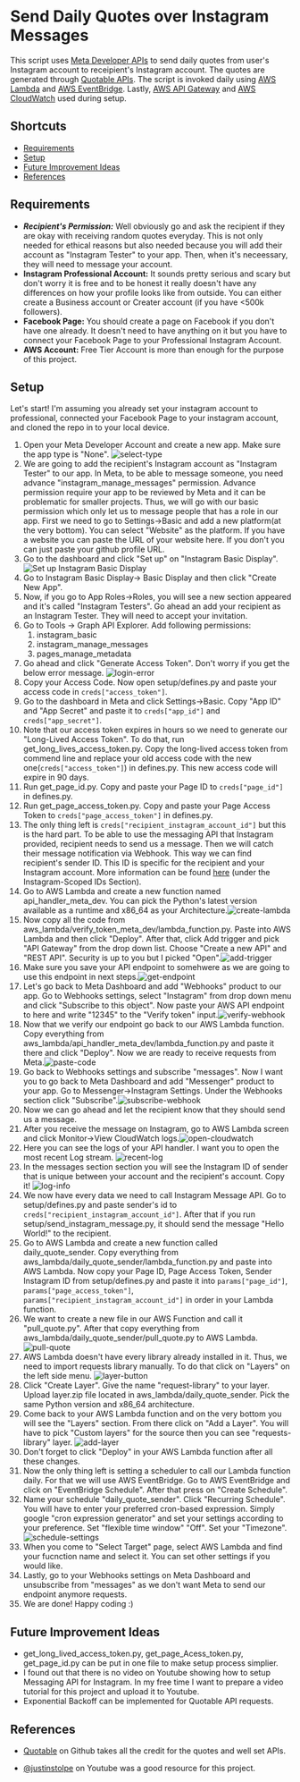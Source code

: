 # Send Daily Quotes over Instagram Messages

This script uses [Meta Developer APIs](https://developers.facebook.com) to send daily quotes from user's Instagram account to receipient's Instagram account. The quotes are generated through [Quotable APIs](https://github.com/lukePeavey/quotable). The script is invoked daily using [AWS Lambda](https://aws.amazon.com/lambda) and [AWS EventBridge](https://aws.amazon.com/eventbridge). Lastly, [AWS API Gateway](https://aws.amazon.com/api-gateway) and [AWS CloudWatch](https://aws.amazon.com/cloudwatch) used during setup.
## Shortcuts

- [Requirements](#requirements)
- [Setup](#setup)
- [Future Improvement Ideas](#future-improvement-ideas)
- [References](#references)


## Requirements
* ___Recipient's Permission:___ Well obviously go and ask the recipient if they are okay with receiving random quotes everyday. This is not only needed for ethical reasons but also needed because you will add their account as "Instagram Tester" to your app. Then, when it's neceessary, they will need to message your account.
* __Instagram Professional Account:__ It sounds pretty serious and scary but don't worry it is free and to be honest it really doesn't have any differences on how your profile looks like from outside. You can either create a Business account or Creater account (if you have <500k followers).
* __Facebook Page:__ You should create a page on Facebook if you don't have one already. It doesn't need to have anything on it but you have to connect your Facebook Page to your Professional Instagram Account.
* __AWS Account:__ Free Tier Account is more than enough for the purpose of this project.
## Setup

Let's start! I'm assuming you already set your instagram account to professional, connected your Facebook Page to your instagram account, and cloned the repo in to your local device.

1. Open your Meta Developer Account and create a new app. Make sure the app type is "None". ![select-type](https://github.com/brdmyldz/daily-quote-sender/blob/main/images/select-type.png?raw=true)
2. We are going to add the recipient's Instagram account as "Instagram Tester" to our app. In Meta, to be able to message someone, you need advance "instagram_manage_messages" permission. Advance permission require your app to be reviewed by Meta and it can be problematic for smaller projects. Thus, we will go with our basic permission which only let us to message people that has a role in our app.  First we need to go to Settings->Basic and add a new platform(at the very bottom). You can select "Website" as the platform. If you have a website you can paste the URL of your website here. If you don't you can just paste your github profile URL.
3. Go to the dashboard and click "Set up" on "Instagram Basic Display". ![Set up Instagram Basic Display](https://scontent-sea1-1.xx.fbcdn.net/v/t39.2365-6/116839963_305560353979471_93042950445637590_n.png?_nc_cat=100&ccb=1-7&_nc_sid=ad8a9d&_nc_ohc=IC2XE3yB7LMAX97bfs0&_nc_ht=scontent-sea1-1.xx&oh=00_AfC8rUzSrv-IhhUNYwWC9qLYVsqhyXWHhOAW6DWw0PBfnQ&oe=63C170A7)
4. Go to Instagram Basic Display-> Basic Display and then click "Create New App".
5. Now, if you go to App Roles->Roles, you will see a new section appeared and it's called "Instagram Testers". Go ahead an add your recipient as an Instagram Tester. They will need to accept your invitation.
6. Go to Tools -> Graph API Explorer. Add following permissions:
    1. instagram_basic
    2. instagram_manage_messages
    3. pages_manage_metadata
7. Go ahead and click "Generate Access Token". Don't worry if you get the below error message. ![login-error](https://github.com/brdmyldz/daily-quote-sender/blob/main/images/log-in-error.png?raw=true)
8. Copy your Access Code. Now open setup/defines.py and paste your access code in `creds["access_token"]`.
9. Go to the dashboard in Meta and click Settings->Basic. Copy "App ID" and "App Secret" and paste it to `creds["app_id"]` and `creds["app_secret"]`.
10. Note that our access token expires in hours so we need to generate our "Long-Lived Access Token". To do that, run get_long_lives_access_token.py. Copy the long-lived access token from commend line and replace your old access code with the new one(`creds["access_token"]`) in defines.py. This new access code will expire in 90 days.
11. Run get_page_id.py. Copy and paste your Page ID to `creds["page_id"]` in defines.py.
12. Run get_page_access_token.py. Copy and paste your Page Access Token to `creds["page_access_token"]` in defines.py.
13. The only thing left is `creds["recipient_instagram_account_id"]` but this is the hard part. To be able to use the messaging API that Instagram provided, recipient needs to send us a message. Then we will catch their message notification via Webhook. This way we can find recipient's sender ID. This ID is specific for the recipient and your Instagram account. More information can be found [here](https://developers.facebook.com/docs/messenger-platform/overview) (under the Instagram-Scoped IDs Section).
14. Go to AWS Lambda and create a new function named api_handler_meta_dev. You can pick the Python's latest version available as a runtime and x86_64 as your Architecture.![create-lambda](https://github.com/brdmyldz/daily-quote-sender/blob/main/images/create-lambda.png?raw=true)
15. Now copy all the code from aws_lambda/verify_token_meta_dev/lambda_function.py. Paste into AWS Lambda and then click "Deploy". After that, click Add trigger and pick "API Gateway" from the drop down list. Choose "Create a new API" and "REST API". Security is up to you but I picked "Open".![add-trigger](https://github.com/brdmyldz/daily-quote-sender/blob/main/images/add-trigger.png?raw=true)
16. Make sure you save your API endpoint to somehwere as we are going to use this endpoint in next steps.![get-endpoint](https://github.com/brdmyldz/daily-quote-sender/blob/main/images/get-endpoint.png?raw=true)
17. Let's go back to Meta Dashboard and add "Webhooks" product to our app. Go to Webhooks settings, select "Instagram" from drop down menu and click "Subscribe to this object". Now paste your AWS API endpoint to here and write "12345" to the "Verify token" input.![verify-webhook](https://github.com/brdmyldz/daily-quote-sender/blob/main/images/verify-webhook.png?raw=true)
18. Now that we verify our endpoint go back to our AWS Lambda function. Copy everything from aws_lambda/api_handler_meta_dev/lambda_function.py and paste it there and click "Deploy". Now we are ready to receive requests from Meta.![paste-code](https://github.com/brdmyldz/daily-quote-sender/blob/main/images/paste-code.png?raw=true)
19. Go back to Webhooks settings and subscribe "messages". Now I want you to go back to Meta Dashboard and add "Messenger" product to your app. Go to Messenger->Instagram Settings. Under the Webhooks section click "Subscribe".![subscribe-webhook](https://github.com/brdmyldz/daily-quote-sender/blob/main/images/subscribe-webhook.png?raw=true)
20. Now we can go ahead and let the recipient know that they should send us a message. 
21. After you receive the message on Instagram, go to AWS Lambda screen and click Monitor->View CloudWatch logs.![open-cloudwatch](https://github.com/brdmyldz/daily-quote-sender/blob/main/images/open-cloudwatch.png?raw=true)
22. Here you can see the logs of your API handler. I want you to open the most recent Log stream. ![recent-log](https://github.com/brdmyldz/daily-quote-sender/blob/main/images/recent-log.png?raw=true)
23. In the messages section section you will see the Instagram ID of sender that is unique between your account and the recipient's account. Copy it! ![log-info](https://github.com/brdmyldz/daily-quote-sender/blob/main/images/log-info.png?raw=true)
24. We now have every data we need to call Instagram Message API. Go to setup/defines.py and paste sender's id to `creds["recipient_instagram_account_id"]`. After that if you run setup/send_instagram_message.py, it should send the message "Hello World!" to the recipient.
25. Go to AWS Lambda and create a new function called daily_quote_sender. Copy everything from aws_lambda/daily_quote_sender/lambda_function.py and paste into AWS Lambda. Now copy your Page ID, Page Access Token, Sender Instagram ID from setup/defines.py and paste it into `params["page_id"]`, `params["page_access_token"]`, `params["recipient_instagram_account_id"]` in order in your Lambda function.
26. We want to create a new file in our AWS Function and call it "pull_quote.py". After that copy everything from aws_lambda/daily_quote_sender/pull_quote.py to AWS Lambda. ![pull-quote](https://github.com/brdmyldz/daily-quote-sender/blob/main/images/pull-quote.png?raw=true)
27. AWS Lambda doesn't have every library already installed in it. Thus, we need to import requests library manually. To do that click on "Layers" on the left side menu. ![layer-button](https://github.com/brdmyldz/daily-quote-sender/blob/main/images/layer-button.png?raw=true)
28. Click "Create Layer". Give the name "request-library" to your layer. Upload layer.zip file located in aws_lambda/daily_quote_sender. Pick the same Python version and x86_64 architecture.
29. Come back to your AWS Lambda function and on the very bottom you will see the "Layers" section. From there click on "Add a Layer". You will have to pick "Custom layers" for the source then you can see "requests-library" layer. ![add-layer](https://github.com/brdmyldz/daily-quote-sender/blob/main/images/add-layer.png?raw=true)
30. Don't forget to click "Deploy" in your AWS Lambda function after all these changes.
31. Now the only thing left is setting a scheduler to call our Lambda function daily. For that we will use AWS EventBridge. Go to AWS EventBridge and click on "EventBridge Schedule". After that press on "Create Schedule".
32. Name your schedule "daily_quote_sender". Click "Recurring Schedule". You will have to enter your preferred cron-based expression. Simply google "cron expression generator" and set your settings according to your preference. Set "flexible time window" "Off". Set your "Timezone". ![schedule-settings](https://github.com/brdmyldz/daily-quote-sender/blob/main/images/schedule-settings.png?raw=true)
33. When you come to "Select Target" page, select AWS Lambda and find your fucnction name and select it. You can set other settings if you would like.
34. Lastly, go to your Webhooks settings on Meta Dashboard and unsubscribe from "messages" as we don't want Meta to send our endpoint anymore requests.
35. We are done! Happy coding :)
## Future Improvement Ideas

* get_long_lived_access_token.py, get_page_Acess_token.py, get_page_id.py can be put in one file to make setup process simplier.
* I found out that there is no video on Youtube showing how to setup Messaging API for Instagram. In my free time I want to prepare a video tutorial for this project and upload it to Youtube.
* Exponential Backoff can be implemented for Quotable API requests.
## References

* [Quotable](https://github.com/lukePeavey/quotable) on Github takes all the credit for the quotes and well set APIs.

* [@justinstolpe](https://www.youtube.com/@justinstolpe) on Youtube was a good resource for this project.
